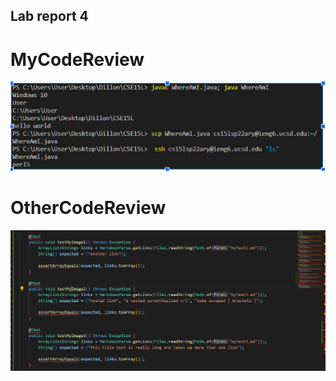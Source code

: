 ## Lab report 4

# MyCodeReview


![ScreenshotofTests1](ORR.PNG)


# OtherCodeReview

![ScreenshotofTests1](OtherPeopleReview.PNG)


